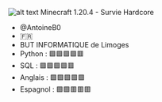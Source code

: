 
![alt text](https://cdn.discordapp.com/attachments/1043586893213876314/1204837336891007046/banner.jpg?ex=65d62f35&is=65c3ba35&hm=bf4dedc201ddf71b2ad16cc330f184b714a70705f70224bfbb267482d60c61ba&)
Minecraft 1.20.4 - Survie Hardcore
- @AntoineB0
- 🇫🇷 
- BUT INFORMATIQUE de Limoges
- Python :    🟩🟩🟩🟩🟥
- SQL :       🟩🟩🟩🟩🟥
- Anglais :   🟩🟩🟩🟩🟩
- Espagnol :  🟩🟩🟥🟥🟥
  


<!---
AntoineB0/AntoineB0 is a ✨ special ✨ repository because its `README.md` (this file) appears on your GitHub profile.
You can click the Preview link to take a look at your changes.![Uploading 2024-02-07_14.04.15.png…]()

--->
